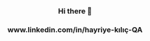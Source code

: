 <h3 align="center"> Hi there 👋 </h3>

<h3 align="center">www.linkedin.com/in/hayriye-kılıç-QA</h3>

<!--
**HayriyeK/HayriyeK** is a ✨ _special_ ✨ repository because its `README.md` (this file) appears on your GitHub profile.

Here are some ideas to get you started:

- 🔭 I’m currently working on ...
- 🌱 I’m currently learning ...
- 👯 I’m looking to collaborate on ...
- 🤔 I’m looking for help with ...
- 💬 Ask me about ...
- 📫 How to reach me: ...
- 😄 Pronouns: ...
- ⚡ Fun fact: ...
-->
